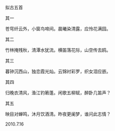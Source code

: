 拟古五首

其一

苍穹纤云外，小窗鸟啼间。晨曦染清露，应怜花满园。

其二

竹林掩残秋，清潭水犹流。横笛落花际，山空传去鸥。

其三

暮钟沉西山，独恋霞光灿。云锦衬彩罗，织女泪应嵌。

其四

归晚衣清风，渔江钓箬蓬。闲歌五柳赋，醉卧几笛声？

其五

映目对蝉鸣，沐月饮酒清。昨夜更阑梦，谁问此志情？

2010.7.16
